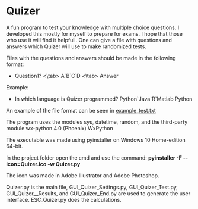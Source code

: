 # Quizer

A fun program to test your knowledge with multiple choice questions. I developed this mostly for myself to prepare for exams. I hope that those who use it will find it helpfull. One can give a file with questions and answers which Quizer will use to make randomized tests.

Files with the questions and answers should be made in the following format:
  * Question1? <\tab> A\`B\`C\`D <\tab> Answer

Example:
  * In which language is Quizer programmed? Python\`Java\`R\`Matlab  Python
  
An example of the file format can be seen in [example_test.txt](./example_test.txt)

The program uses the modules sys, datetime, random, and the third-party module wx-python 4.0 (Phoenix) WxPython

The executable was made using pyinstaller on Windows 10 Home-edition 64-bit.

In the project folder open the cmd and use the command: **pyinstaller -F --icon=Quizer.ico -w Quizer.py**

The icon was made in Adobe Illustrator and Adobe Photoshop.

Quizer.py is the main file, GUI_Quizer_Settings.py, GUI_Quizer_Test.py, GUI_Quizer__Results, and GUI_Quizer_End.py are used to generate the user interface. ESC_Quizer.py does the calculations.
